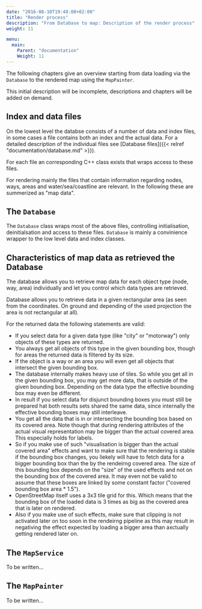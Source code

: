 ```yaml
---
date: "2016-08-10T19:48:00+02:00"
title: "Render process"
description: "From Database to map: Description of the render process"
weight: 11

menu:
  main:
    Parent: "documentation"
    Weight: 11
---
```


The following chapters give an overview starting from data loading via the
`Database` to the rendered map using the `MapPainter`.

This initial description will be incomplete, descriptions and chapters
will be added on demand.

## Index and data files

On the lowest level the databse consists of a number of data and index files,
in some cases a file contains both an index and the actual data. For a detailed
description of the individual files see
[Database files]({{< relref "documentation/database.md" >}}).

For each file an corresponding C++ class exists that wraps access to these
files.

For rendering mainly the files that contain information regarding nodes, ways, 
areas and water/sea/coastline are relevant. In the following these are
summerized as "map data".

## The `Database`

The `Database` class wraps most of the above files, controlling initialisation,
deinitialsation and access to these files. `Database` is mainly a convinience
wrapper to the low level data and index classes.

## Characteristics of map data as retrieved the Database

The database allows you to retrieve map data for each object type (node, way,
area) individually and let you control which data types are retrieved.

Database allows you to retrieve data in a given rectangular area (as seen
from the coordinates. On ground and depending of the used projection the area
is not rectangular at all).

For the returned data the following statements are valid:

* If you select data for a given data type (like "city" or "motorway") only
  objects of these types are returned.
* You always get all objects of this type in the given bounding box, though
  for areas the returned data is filtered by its size.
* If the object is a way or an area you will even get all objects that intersect
  the given bounding box.
* The database internally makes heavy use of tiles. So while you get all in the
  given bounding box, you may get more data, that is outside of the given
  bounding box. Depending on the data type the effective bounding box may
  even be different.
* In result if you select data for disjunct bounding boxes you must still be
  prepared hat both results sets shared the same data, since internally the
  effective bounding boxes may still interleave.
* You get all the data that is in or intersecting the bounding box based on its
  covered area. Note though that during rendering attributes of the actual
  visual representation may be bigger than the actual covered area. This
  especially holds for labels.
* So if you make use of such "visualisation is bigger than the actual covered
  area" effects and want to make sure that the rendering is stable if the 
  bounding box changes, you liekely will have to fetch data for a bigger
  bounding box than the by the rendeirng covered area. The size of this
  bounding box depends on the "size" of the used effects and not on the bounding
  box of the covered area. It may even not be valid to assume that these boxes
  are linked by some constant factor ("covered bounding box area * 1.5").  
* OpenStreetMap itself uses a 3x3 tile grid for this. Which means that the
  bounding box of the loaded data is 3 times as big as the covered area that is
  later on rendered.
* Also if you make use of such effects, make sure that clipping is not activated
  later on too soon in the rendeirng pipeline as this may result in negativing
  the effect expected by loading a bigger area than axctually getting rendered
  later on.

## The `MapService`

To be written...

## The `MapPainter`

To be written...
